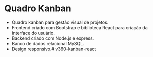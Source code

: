 # Quadro Kanban

* Quadro kanban para gestão visual de projetos. 
* Frontend criado com Bootstrap e biblioteca React para criação da interface do usuário. 
* Backend criado com Node.js e express. 
* Banco de dados relacional MySQL. 
* Design responsivo.# v360-kanban-react
